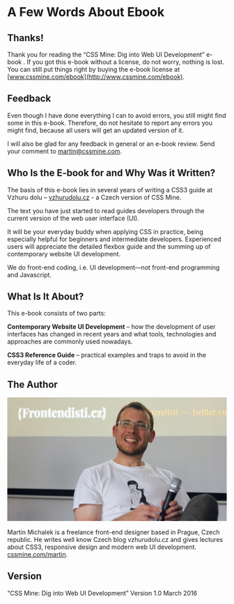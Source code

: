A Few Words About Ebook
=======================

Thanks!
-------

Thank you for reading the “CSS Mine: Dig into Web UI Development” e-book . If
you got this e-book without a license, do not worry, nothing is lost. You can
still put things right by buying the e-book license at
[www.cssmine.com/ebook](http://www.cssmine.com/ebook).

Feedback
--------

Even though I have done everything I can to avoid errors, you still might find
some in this e-book. Therefore, do not hesitate to report any errors you might
find, because all users will get an updated version of it.

I will also be glad for any feedback in general or an e-book review. Send your
comment to [martin@cssmine.com](mailto:martin@cssmine.com).

Who Is the E-book for and Why Was it Written?
---------------------------------------------

The basis of this e-book lies in several years of writing a CSS3 guide at Vzhuru
dolu – [vzhurudolu.cz](http://www.vzhurudolu.cz/) - a Czech version of CSS Mine.

The text you have just started to read guides developers through the current
version of the web user interface (UI).

It will be your everyday buddy when applying CSS in practice, being especially
helpful for beginners and intermediate developers. Experienced users will
appreciate the detailed flexbox guide and the summing up of contemporary website
UI development.

We do front-end coding, i.e. UI development—not front-end programming and
Javascript.

What Is It About?
-----------------

This e-book consists of two parts:

**Contemporary Website UI Development** – how the development of user interfaces
has changed in recent years and what tools, technologies and approaches are
commonly used nowadays.

**CSS3 Reference Guide** – practical examples and traps to avoid in the everyday
life of a coder.

The Author
----------

![Martin Michalek](dist/images/original/autor.jpg)

Martin Michalek is a freelance front-end designer based in Prague, Czech republic.
He writes well know Czech blog vzhurudolu.cz and gives lectures about CSS3,
responsive design and modern web UI development. [cssmine.com/martin](http://www.cssmine.com/martin).

Version
-------

“CSS Mine: Dig into Web UI Development”
Version 1.0
March 2016

